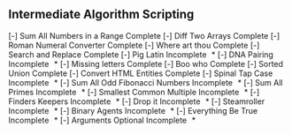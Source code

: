 ## Intermediate Algorithm Scripting

[-] Sum All Numbers in a Range Complete
[-]  Diff Two Arrays Complete
[-] Roman Numeral Converter Complete
[-] Where art thou Complete
[-]  Search and Replace Complete
[-]  Pig Latin Incomplete   *
[-]  DNA Pairing Incomplete   *
[-]  Missing letters Complete
[-]  Boo who Complete
[-]  Sorted Union Complete
[-]  Convert HTML Entities Complete
[-]  Spinal Tap Case Incomplete   *
[-]  Sum All Odd Fibonacci Numbers Incomplete   *
[-]  Sum All Primes Incomplete   *
[-]  Smallest Common Multiple Incomplete   *
[-]  Finders Keepers Incomplete   *
[-]  Drop it Incomplete   *
[-]  Steamroller Incomplete   *
[-]  Binary Agents Incomplete   *
[-]  Everything Be True Incomplete   *
[-]  Arguments Optional Incomplete   *

